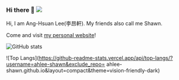 ### Hi there 👋 ![](https://komarev.com/ghpvc/?username=ahlee-shawn)
Hi, I am Ang-Hsuan Lee(李昂軒). My friends also call me Shawn.

Come and visit [my personal website](https://ahlee-shawn.github.io)!

![GitHub stats](https://github-readme-stats.vercel.app/api?username=ahlee-shawn&show_icons=true&count_private=true&theme=vision-friendly-dark)

![Top Langs](https://github-readme-stats.vercel.app/api/top-langs/?username=ahlee-shawn&exclude_repo=
ahlee-shawn.github.io&layout=compact&theme=vision-friendly-dark)

<!--
**leeang6969/leeang6969** is a ✨ _special_ ✨ repository because its `README.md` (this file) appears on your GitHub profile.

Here are some ideas to get you started:

- 🔭 I’m currently working on ...
- 🌱 I’m currently learning ...
- 👯 I’m looking to collaborate on ...
- 🤔 I’m looking for help with ...
- 💬 Ask me about ...
- 📫 How to reach me: ...
- 😄 Pronouns: ...
- ⚡ Fun fact: ...
-->

